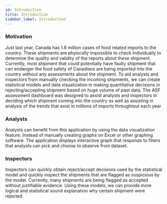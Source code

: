```yaml
---
id: Introduction
title: Introduction
sidebar_label: Introduction
---
```

### Motivation

Just last year, Canada has 1.6 million cases of food related imports to the country. These shipments are phyiscally impossible to check individually to determine the quality and validity of the reports about these shipment. Currently, most shipment that could potentially have faulty shipment that can endanger the food safety of Canadians are being imported into the country without any assessments about the shipment. To aid analysts and inspectors from manually checking the incoming shipments, we can create statistical models and data visualization in making quantitative decisions in rejecting/accepting shipment based on huge volume of past data.
The ASF assessment dashboard was designed to assist analysts and inspectors in deciding which shipment coming into the country as well as assisting in analysis of the trends that exist in millions of imports throughtout each year

### Analysts
Analysts can benefit from this application by using the data visualization feature. Instead of manually creating graphs on Excel or other graphing software. The application displays interactive graph that responds to filters that analysts can pick and choose to observe from dataset.
### Inspectors
Inspectors can quickly obtain reject/accept decisions used by the statistical model and quickly inspect the shipments that are flagged as suspicious by the model. Currently, many shipments are being flagged as accepted without justifiable evidence. Using these models, we can provide more logical and statistical sound explanation why certain shipment were rejected. 
 

